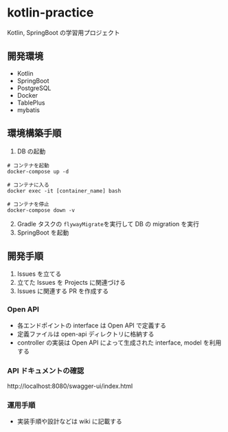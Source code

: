 # kotlin-practice

Kotlin, SpringBoot の学習用プロジェクト

## 開発環境
- Kotlin
- SpringBoot
- PostgreSQL
- Docker
- TablePlus
- mybatis

## 環境構築手順
1. DB の起動

```
# コンテナを起動
docker-compose up -d

# コンテナに入る
docker exec -it [container_name] bash

# コンテナを停止
docker-compose down -v
```

2. Gradle タスクの `flywayMigrate`を実行して DB の migration を実行
3. SpringBoot を起動

## 開発手順
1. Issues を立てる
2. 立てた Issues を Projects に関連づける
3. Issues に関連する PR を作成する

### Open API
- 各エンドポイントの interface は Open API で定義する
- 定義ファイルは open-api ディレクトリに格納する
- controller の実装は Open API によって生成された interface, model を利用する

### API ドキュメントの確認
http://localhost:8080/swagger-ui/index.html

### 運用手順

- 実装手順や設計などは wiki に記載する